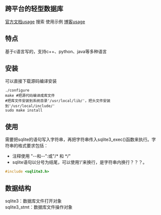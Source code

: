 跨平台的轻型数据库
----
[官方文档usage](http://www.runoob.com/sqlite/sqlite-c-cpp.html)
搜索 使用示例
[博客usage](http://www.cnblogs.com/5211314jackrose/p/5815935.html)
## 特点
基于c语言写的，支持c++、python、java等多种语言
## 安装
可以直接下载源码编译安装
```shell
./configure
make #把源代码编译成库文件
#把库文件安装到系统目录'/usr/local/lib/'，把头文件安装到'/usr/local/include/'
sudo make install 
```
## 使用
需要把sqlite的语句写入字符串，再把字符串传入sqlite3_exec()函数来执行。字符串的格式要求包括：
- 注释使用 "--和--":或"/* 和 */"
 - sqlite语句以分号为结尾，可以使用‘/’来换行，是字符串内换行？？？。 


```c++
#include <sqlite3.h>
```
## 数据结构
sqlite3：数据库文件打开对象  
sqlite3_stmt：数据库文件操作对象